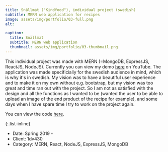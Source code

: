```yaml
---
title: Snällmat ("Kindfood"), individual project (swedish)
subtitle: MERN web application for recipes
image: assets/img/portfolio/03-full.png
alt:

caption:
  title: Snällmat
  subtitle: MERN web application
  thumbnail: assets/img/portfolio/03-thumbnail.png
---
```


This individual project was made with MERN (=MongoDB, ExpressJS, ReactJS, NodeJS). Currently you can view my demo [here](https://youtu.be/W0YHee0P4wk) on YouTube. The application was made specificially for the swedish audience in mind, which is why it's in swedish. My vision was to have a beautiful user experience and to make it on my own without e.g. bootstrap, but my vision was too great and time ran out with the project. So I am not as satisfied with the design and all the functions as I wanted to be (wanted the user to be able to upload an image of the end product of the recipe for example), and some days when I have spare time I try to work on the project again.

You can view the code [here](https://github.com/codesis/1dv430-project).

{:.list-inline}

- Date: Spring 2019 -
- Client: 1dv430
- Category: MERN, React, NodeJS, ExpressJS, MongoDB
